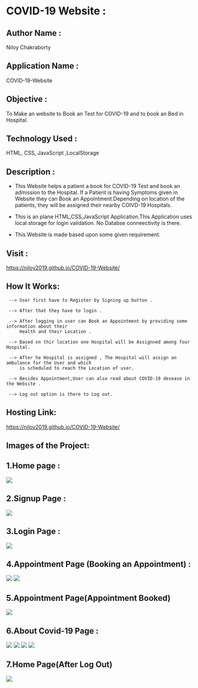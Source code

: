 # COVID-19 Website : 

## Author Name : 
   Niloy Chakraborty

## Application Name : 
  COVID-19-Website

## Objective : 
  To Make an website to Book an Test for COVID-19 and to book an Bed in Hospital.


## Technology Used :      
   HTML, CSS, JavaScript ,LocalStorage
       
## Description :
*  This Website helps a patient a book for COVID-19 Test and book an admission to the Hospital.
   If a Patient is having Symptoms given in Website they can Book an Appointment.Depending on 
   location of the patients, they will be assigned their nearby COIVD-19 Hospitals.

*  This is an plane HTML,CSS,JavaScript Application.This Application uses local storage for login
   validation. No Databse conneectivity is there.
   
*  This Website is made based upon some given requirement.
  
  
 
 ## Visit : 
   https://niloy2019.github.io/COVID-19-Website/   
 

##  How It Works:

     --> User first have to Register by Signing up button . 

     --> After that they have to login .

     --> After logging in user can Book an Appointment by providing some information about their 
         Health and their Location . 
    
     --> Based on thir location one Hospital will be Assignned among four Hospital.

     --> After he Hospital is assigned , The Hospital will assign an ambulance for the User and which
         is scheduled to reach the Location of user.
    
     --> Besides Appointment,User can also read about COVID-19 desease in the Website .

     --> Log out option is there to Log out.

 
  
  
    
    
## Hosting Link:
   https://niloy2019.github.io/COVID-19-Website/

## Images of the Project:

## 1.Home page : 
![](https://github.com/niloy2019/COVID-19-Website/blob/master/images/index.PNG)

## 2.Signup Page :
![](https://github.com/niloy2019/COVID-19-Website/blob/master/images/registration.PNG)

## 3.Login Page : 
![](https://github.com/niloy2019/COVID-19-Website/blob/master/images/login.PNG)

## 4.Appointment Page (Booking an Appointment) :
![](https://github.com/niloy2019/COVID-19-Website/blob/master/images/appoinment1.PNG)
![](https://github.com/niloy2019/COVID-19-Website/blob/master/images/appointment2.PNG)

## 5.Appointment Page(Appointment Booked)
![](https://github.com/niloy2019/COVID-19-Website/blob/master/images/appoinment3.PNG)

## 6.About Covid-19 Page : 
![](https://github.com/niloy2019/COVID-19-Website/blob/master/images/aboutcovid1.PNG)
![](https://github.com/niloy2019/COVID-19-Website/blob/master/images/aboutcovid2.PNG)
![](https://github.com/niloy2019/COVID-19-Website/blob/master/images/aboutcovid3.PNG)
![](https://github.com/niloy2019/COVID-19-Website/blob/master/images/aboutcovid4.PNG)

## 7.Home Page(After Log Out)
![](https://github.com/niloy2019/COVID-19-Website/blob/master/images/index.PNG)
